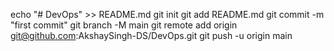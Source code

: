 echo "# DevOps" >> README.md
git init
git add README.md
git commit -m "first commit"
git branch -M main
git remote add origin git@github.com:AkshaySingh-DS/DevOps.git
git push -u origin main
